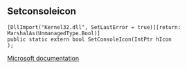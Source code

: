 ## Setconsoleicon

```
[DllImport("Kernel32.dll", SetLastError = true)][return: MarshalAs(UnmanagedType.Bool)]
public static extern bool SetConsoleIcon(IntPtr hIcon
);
```

[Microsoft documentation](TODO)
